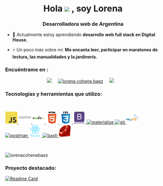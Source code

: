 <h1 align="center">Hola <img src="https://github.com/TheDudeThatCode/TheDudeThatCode/blob/master/Assets/Hi.gif" width="29px"> , soy Lorena</h1>


<h3 align="center">Desarrolladora web de Argentina</h3>

- 🌱 Actualmente estoy aprendiendo **desarrollo web full stack en Digital House.**

- ⚡ Un poco más sobre mí: **Me encanta leer, participar en maratones de lectura, las manualidades y la jardinería.**

<h3 align="left">Encuéntrame en :</h3>
<p align="left">
  <p align="center">
  <a target="_blank"href="https://www.linkedin.com/in/lorenacohenebaez/"><img src="https://img.shields.io/badge/linkedin-%230077B5.svg?&style=for-the-badge&logo=linkedin&logoColor=white alt="lorena cohene baez" /></a>&nbsp;&nbsp;&nbsp;&nbsp;
  <a href="mailto:loreley.cb15@gmail.com"><img src="https://img.shields.io/badge/gmail-%23D14836.svg?&style=for-the-badge&logo=gmail&logoColor=white" alt="lorena cohene baez" /></a>&nbsp;&nbsp;&nbsp;&nbsp;
    <a href="https://github.com/LorenaCoheneBaez"><img src="https://img.shields.io/badge/GitHub-%23181717?style=for-the-badge&logo=GitHub&logoColor=white alt="lorena cohene baez" /></a>&nbsp;&nbsp;&nbsp;&nbsp;
</p>
</p>
    

<h3 align="left">Tecnologías y herramientas que utilizo:</h3>
<br/>
<p align="left"> 
  <a href="https://developer.mozilla.org/en-US/docs/Web/JavaScript" target="_blank"> <img src="https://raw.githubusercontent.com/devicons/devicon/master/icons/javascript/javascript-original.svg" alt="javascript" width="40" height="40"/> </a>
    <a href="https://expressjs.com" target="_blank"> <img src="https://raw.githubusercontent.com/devicons/devicon/master/icons/express/express-original-wordmark.svg" alt="express" width="40" height="40"/> </a>
    <a href="https://nodejs.org" target="_blank"> <img src="https://raw.githubusercontent.com/devicons/devicon/master/icons/nodejs/nodejs-original-wordmark.svg" alt="nodejs" width="40" height="40"/> </a> 
   <a href="https://www.w3.org/html/" target="_blank"> <img src="https://raw.githubusercontent.com/devicons/devicon/master/icons/html5/html5-original-wordmark.svg" alt="html5" width="40" height="40"/> </a>
   </a> <a href="https://www.w3schools.com/css/" target="_blank"> <img src="https://raw.githubusercontent.com/devicons/devicon/master/icons/css3/css3-original-wordmark.svg" alt="css3" width="40" height="40"/> </a>
<a href="https://getbootstrap.com" target="_blank"> <img src="https://raw.githubusercontent.com/devicons/devicon/master/icons/bootstrap/bootstrap-plain-wordmark.svg" alt="bootstrap" width="40" height="40"/> 
 <a href="https://materializecss.com/" target="_blank"> <img src="https://raw.githubusercontent.com/prplx/svg-logos/5585531d45d294869c4eaab4d7cf2e9c167710a9/svg/materialize.svg" alt="materialize" width="40" height="40"/> </a>
  <a href="https://git-scm.com/" target="_blank"> <img src="https://www.vectorlogo.zone/logos/git-scm/git-scm-icon.svg" alt="git" width="40" height="40"/> </a>
  <a href="https://www.mysql.com/" target="_blank"> <img src="https://raw.githubusercontent.com/devicons/devicon/master/icons/mysql/mysql-original-wordmark.svg" alt="mysql" width="40" height="40"/> </a> 
  <a href="https://postman.com" target="_blank"> <img src="https://www.vectorlogo.zone/logos/getpostman/getpostman-icon.svg" alt="postman" width="40" height="40"/> </a> <a href="https://reactjs.org/" target="_blank"> <img src="https://raw.githubusercontent.com/devicons/devicon/master/icons/react/react-original-wordmark.svg" alt="react" width="40" height="40"/> </a>
  <a href="https://www.gnu.org/software/bash/" target="_blank"> <img src="https://www.vectorlogo.zone/logos/gnu_bash/gnu_bash-icon.svg" alt="bash" width="40" height="40"/> </a>
  <a href="https://www.ruby-lang.org/en/" target="_blank"> <img src="https://raw.githubusercontent.com/devicons/devicon/master/icons/ruby/ruby-original.svg" alt="ruby" width="40" height="40"/> </a> </p>
<br/>
<p><img align="center" src="https://github-readme-stats.vercel.app/api/top-langs?username=lorenacohenebaez&show_icons=true&locale=en&layout=compact&theme=tokyonight" alt="lorenacohenebaez" /></p>

<h3 align="left">Proyecto destacado:</h3>

[![Readme Card](https://github-readme-stats.vercel.app/api/pin/?username=ScuderiFernando&repo=grupo_8_LEAF&theme=tokyonight)](https://github.com/ScuderiFernando/grupo_8_LEAF)
